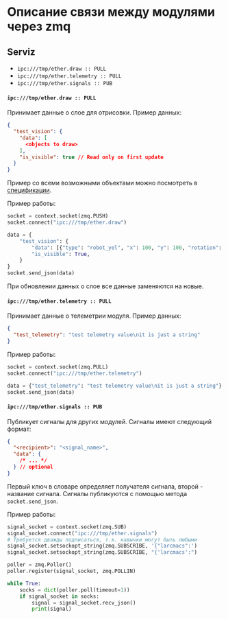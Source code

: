 # Описание связи между модулями через zmq

## Serviz

- `ipc:///tmp/ether.draw :: PULL`
- `ipc:///tmp/ether.telemetry :: PULL`
- `ipc:///tmp/ether.signals :: PUB`

#### `ipc:///tmp/ether.draw :: PULL`

Принимает данные о слое для отрисовки. Пример данных:

```json
{
  "test_vision": {
    "data": [
      <objects to draw>
    ],
    "is_visible": true // Read only on first update
  }
}
```

Пример со всеми возможными объектами можно посмотреть в [спецификации](serviz_draw_api.md).

Пример работы:

```python
socket = context.socket(zmq.PUSH)
socket.connect("ipc:///tmp/ether.draw")

data = {
    "test_vision": {
        "data": [{"type": "robot_yel", "x": 100, "y": 100, "rotation": 0}],
        "is_visible": True,
    }
}
socket.send_json(data)
```

При обновлении данных о слое все данные заменяются на новые.

#### `ipc:///tmp/ether.telemetry :: PULL`

Принимает данные о телеметрии модуля. Пример данных:

```json
{
  "test_telemetry": "test telemetry value\nit is just a string"
}
```

Пример работы:

```python
socket = context.socket(zmq.PULL)
socket.connect("ipc:///tmp/ether.telemetry")

data = {"test_telemetry": "test telemetry value\nit is just a string"}
socket.send_json(data)
```

#### `ipc:///tmp/ether.signals :: PUB`

Публикует сигналы для других модулей. Сигналы имеют следующий формат:

```json
{
  "<recipient>": "<signal_name>",
  "data": {
    /* ... */
  } // optional
}
```

Первый ключ в словаре определяет получателя сигнала, второй - название сигнала. Сигналы публикуются с помощью метода `socket.send_json`.

Пример работы:

```python
signal_socket = context.socket(zmq.SUB)
signal_socket.connect("ipc:///tmp/ether.signals")
# Требуется дважды подписаться, т.к. кавычки могут быть любыми
signal_socket.setsockopt_string(zmq.SUBSCRIBE, '{"larcmacs":')
signal_socket.setsockopt_string(zmq.SUBSCRIBE, "{'larcmacs':")

poller = zmq.Poller()
poller.register(signal_socket, zmq.POLLIN)

while True:
    socks = dict(poller.poll(timeout=1))
    if signal_socket in socks:
        signal = signal_socket.recv_json()
        print(signal)
```
